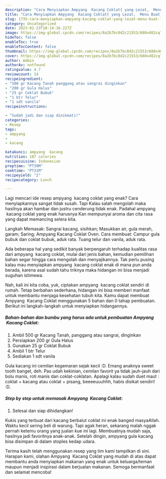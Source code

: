 ```yaml
---
description: "Cara Menyiapkan Ampyang  Kacang Coklat{ yang Lezat,  Menu Buat lebaran"
title: "Cara Menyiapkan Ampyang  Kacang Coklat{ yang Lezat,  Menu Buat lebaran"
slug: 1735-cara-menyiapkan-ampyang-kacang-coklat-yang-lezat-menu-buat-lebaran
category: Uncategorized
date: 2023-02-23T18:14:16.227Z
image: https://img-global.cpcdn.com/recipes/8a2b7bc8d2c21553/680x482cq70/ampyang-kacang-coklat-foto-resep-utama.jpg
hideToc: false
enableToc: true
enableTocContent: false
thumbnail: https://img-global.cpcdn.com/recipes/8a2b7bc8d2c21553/680x482cq70/ampyang-kacang-coklat-foto-resep-utama.jpg
cover: https://img-global.cpcdn.com/recipes/8a2b7bc8d2c21553/680x482cq70/ampyang-kacang-coklat-foto-resep-utama.jpg
author: Admin
authorAv: notfound
ratingvalue: 4.7
reviewcount: 14
recipeingredient:
- "500 gr Kacang Tanah panggang atau sangrai dinginkan"
- "200 gr Gula Halus"
- "25 gr Coklat Bubuk"
- "1 btr Telur"
- "1 sdt vanila"
recipeinstructions:

- "Sudah jadi dan siap dinikmati!"
categories:
- Resep
tags:
- ampyang
- 
- kacang

katakunci: ampyang  kacang 
nutrition: 187 calories
recipecuisine: Indonesian
preptime: "PT39M"
cooktime: "PT31M"
recipeyield: "2"
recipecategory: Lunch

---
```



Lagi mencari ide resep ampyang  kacang coklat yang enak? Cara menyiapkannya sangat tidak susah. Tapi Kalau salah mengolah maka hasilnya akan hambar dan justru cenderung tidak enak. Padahal ampyang  kacang coklat yang enak harusnya Kan mempunyai aroma dan cita rasa yang dapat memancing selera kita.


Langkah Memasak: Sangrai kacang, sisihkan; Masukkan air, gula merah, garam; Saring; Ampyang Kacang Coklat Oven. Cara membuat: Campur gula bubuk dan coklat bubuk, aduk rata. Tuang telur dan vanila, aduk rata.

Ada beberapa hal yang sedikit banyak berpengaruh terhadap kualitas rasa dari ampyang  kacang coklat, mulai dari jenis bahan, kemudian pemilihan bahan segar hingga cara mengolah dan menyajikannya. Tak perlu pusing kalau mau menyiapkan ampyang  kacang coklat enak di mana pun anda berada, karena asal sudah tahu triknya maka hidangan ini bisa menjadi suguhan istimewa.


Nah, kali ini kita coba, yuk, ciptakan ampyang  kacang coklat sendiri di rumah. Tetap berbahan sederhana, hidangan ini bisa memberi manfaat untuk membantu menjaga kesehatan tubuh kita. Kamu dapat membuat Ampyang  Kacang Coklat menggunakan 5 bahan dan 0 tahap pembuatan. Berikut ini langkah-langkah untuk menyiapkan hidangannya.

<!--inarticleads1-->

##### Bahan-bahan dan bumbu yang harus ada untuk pembuatan Ampyang  Kacang Coklat:

1. Ambil 500 gr Kacang Tanah, panggang atau sangrai, dinginkan
1. Persiapkan 200 gr Gula Halus
1. Gunakan 25 gr Coklat Bubuk
1. Ambil 1 btr Telur
1. Sediakan 1 sdt vanila


Gula kacang ini cemilan kegemaran sejak kecil :D. Emang anaknya sweet tooth banget, deh. Pas udah kekinian, cemilan favorit ya tidak jauh-jauh dari bolu manis, roti manis dan coklat-coklatan. Apalagi kalau sudah duet maut : coklat + kacang atau coklat + pisang, beeeeuuuhhh, habis disikat sendiri! :D. 

<!--inarticleads2-->

##### Step by step untuk memasak Ampyang  Kacang Coklat:


1. Selesai dan siap dihidangkan!

Kukis yang terbuat dari kacang berbalut coklat ini enak banged masyaAllah. Waktu kecil sering beli di warung. Tapi agak heran, sekarang malah nggak pernah ketemu orang yang jualan kue ini lagi. Membuatnya mudah saja, hasilnya jadi favoritnya anak-anak. Setelah dingin, ampyang gula kacang bisa disimpan di dalam stoples kedap udara. 

Terima kasih telah menggunakan resep yang tim kami tampilkan di sini. Harapan kami, olahan Ampyang  Kacang Coklat yang mudah di atas dapat membantu anda menyiapkan makanan yang enak untuk keluarga/teman maupun menjadi inspirasi dalam berjualan makanan. Semoga bermanfaat dan selamat mencoba!
